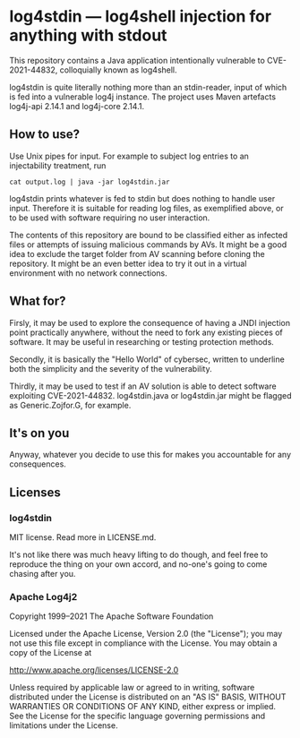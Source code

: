 # log4stdin &mdash; log4shell injection for anything with stdout

This repository contains a Java application intentionally vulnerable to CVE-2021-44832, colloquially known as log4shell.

log4stdin is quite literally nothing more than an stdin-reader, input of which is fed into a vulnerable log4j instance. The project uses Maven artefacts log4j-api 2.14.1 and log4j-core 2.14.1.


## How to use?

Use Unix pipes for input. For example to subject log entries to an injectability treatment, run 

```cat output.log | java -jar log4stdin.jar```

log4stdin prints whatever is fed to stdin but does nothing to handle user input. Therefore it is suitable for reading log files, as exemplified above, or to be used with software requiring no user interaction.

The contents of this repository are bound to be classified either as infected files or attempts of issuing malicious commands by AVs. It might be a good idea to exclude the target folder from AV scanning before cloning the repository. It might be an even better idea to try it out in a virtual environment with no network connections.


## What for?

Firsly, it may be used to explore the consequence of having a JNDI injection point practically anywhere, without the need to fork any existing pieces of software. It may be useful in  researching or testing protection methods.

Secondly, it is basically the "Hello World" of cybersec, written to underline both the simplicity and the severity of the vulnerability.

Thirdly, it may be used to test if an AV solution is able to detect software exploiting CVE-2021-44832. log4stdin.java or log4stdin.jar might be flagged as Generic.Zojfor.G, for example.


## It's on you

Anyway, whatever you decide to use this for makes you accountable for any consequences.


## Licenses

### log4stdin

MIT license. Read more in LICENSE.md.

It's not like there was much heavy lifting to do though, and feel free to reproduce the thing on your own accord, and no-one's going to come chasing after you.


### Apache Log4j2

Copyright 1999&ndash;2021 The Apache Software Foundation

Licensed under the Apache License, Version 2.0 (the "License");
you may not use this file except in compliance with the License.
You may obtain a copy of the License at

 http://www.apache.org/licenses/LICENSE-2.0

Unless required by applicable law or agreed to in writing, software
distributed under the License is distributed on an "AS IS" BASIS,
WITHOUT WARRANTIES OR CONDITIONS OF ANY KIND, either express or implied.
See the License for the specific language governing permissions and
limitations under the License.
